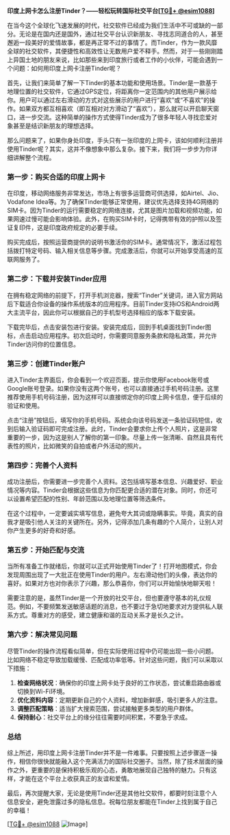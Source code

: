 **印度上网卡怎么注册Tinder？——轻松玩转国际社交平台[[TG💪+ @esim1088](https://t.me/s/esim1088)]**

在当今这个全球化飞速发展的时代，社交软件已经成为我们生活中不可或缺的一部分。无论是在国内还是国外，通过社交平台认识新朋友、寻找志同道合的人，甚至邂逅一段美好的爱情故事，都是再正常不过的事情了。而Tinder，作为一款风靡全球的社交软件，其便捷性和高效性让无数用户爱不释手。然而，对于一些刚刚踏上异国土地的朋友来说，比如那些来到印度旅行或者工作的小伙伴，可能会遇到一个问题：如何用印度上网卡注册Tinder呢？

首先，让我们来简单了解一下Tinder的基本功能和使用场景。Tinder是一款基于地理位置的社交软件，它通过GPS定位，将距离你一定范围内的其他用户展示给你。用户可以通过左右滑动的方式对这些展示的用户进行“喜欢”或“不喜欢”的操作。如果双方都互相喜欢（即互相对对方滑动了“喜欢”），那么就可以开启聊天窗口，进一步交流。这种简单的操作方式使得Tinder成为了很多年轻人寻找恋爱对象甚至是结识新朋友的理想选择。

那么问题来了，如果你身处印度，手头只有一张印度的上网卡，该如何顺利注册并使用Tinder呢？其实，这并不像想象中那么复杂。接下来，我们将一步步为你详细讲解整个流程。

### **第一步：购买合适的印度上网卡**
在印度，移动网络服务非常发达，市场上有很多运营商可供选择，如Airtel、Jio、Vodafone Idea等。为了确保Tinder能够正常使用，建议优先选择支持4G网络的SIM卡。因为Tinder的运行需要稳定的网络连接，尤其是图片加载和视频功能，如果网速过慢可能会影响体验。此外，在购买SIM卡时，记得携带有效的护照以及签证复印件，这是印度政府规定的必要手续。

购买完成后，按照运营商提供的说明书激活你的SIM卡。通常情况下，激活过程包括拨打特定号码、输入相关信息等步骤。完成激活后，你就可以开始享受高速的互联网服务了。

### **第二步：下载并安装Tinder应用**
在拥有稳定网络的前提下，打开手机浏览器，搜索“Tinder”关键词，进入官方网站后下载适合你设备的操作系统版本的应用程序。目前Tinder支持iOS和Android两大主流平台，因此你可以根据自己的手机型号选择相应的版本下载安装。

下载完毕后，点击安装包进行安装。安装完成后，回到手机桌面找到Tinder图标，点击启动应用程序。初次启动时，你需要同意服务条款和隐私政策，并允许Tinder访问你的位置信息。

### **第三步：创建Tinder账户**
进入Tinder主界面后，你会看到一个欢迎页面，提示你使用Facebook账号或Google账号登录。如果你没有这两个账号，也可以直接通过手机号码注册。这里推荐使用手机号码注册，因为这样可以直接绑定你的印度上网卡信息，便于后续的验证和使用。

点击“注册”按钮后，填写你的手机号码。系统会向该号码发送一条验证码短信，收到后输入验证码即可完成注册。此时，Tinder会要求你上传个人照片，这是非常重要的一步，因为这是别人了解你的第一印象。尽量上传一张清晰、自然且具有代表性的照片，比如微笑的自拍或者户外活动的照片。

### **第四步：完善个人资料**
成功注册后，你需要进一步完善个人资料。这包括填写基本信息、兴趣爱好、职业情况等内容。Tinder会根据这些信息为你匹配更合适的潜在对象。同时，你还可以设置希望匹配的性别、年龄范围以及地理位置等筛选条件。

在这个过程中，一定要诚实填写信息，避免夸大其词或隐瞒事实。毕竟，真实的自我才是吸引他人关注的关键所在。另外，记得添加几条有趣的个人简介，让别人对你产生更多的好奇和好感。

### **第五步：开始匹配与交流**
当所有准备工作就绪后，你就可以正式开始使用Tinder了！打开地图模式，你会发现周围出现了一大批正在使用Tinder的用户。左右滑动他们的头像，表达你的喜好。如果对方也对你表示了兴趣，那么恭喜你，你们可以开始愉快地聊天啦！

需要注意的是，虽然Tinder是一个开放的社交平台，但也要遵守基本的礼仪规范。例如，不要频繁发送敏感话题的消息，也不要过于急切地要求对方提供私人联系方式。尊重对方的感受，建立健康和谐的互动关系才是长久之计。

### **第六步：解决常见问题**
尽管Tinder的操作流程看似简单，但在实际使用过程中仍可能出现一些小问题。比如网络不稳定导致加载缓慢、匹配成功率低等。针对这些问题，我们可以采取以下措施：

1. **检查网络状况**：确保你的印度上网卡处于良好的工作状态，尝试重启路由器或切换到Wi-Fi环境。
2. **优化资料内容**：定期更新自己的个人资料，增加新鲜感，吸引更多人的注意。
3. **调整匹配策略**：适当扩大搜索范围，尝试接触更多类型的用户群体。
4. **保持耐心**：社交平台上的缘分往往需要时间积累，不要急于求成。

### **总结**
综上所述，用印度上网卡注册Tinder并不是一件难事。只要按照上述步骤逐一操作，相信你很快就能融入这个充满活力的国际社交圈子。当然，除了技术层面的操作之外，更重要的是保持积极乐观的心态，勇敢地展现自己独特的魅力。只有这样，才能在这个平台上收获真正的友谊和爱情。

最后，再次提醒大家，无论是使用Tinder还是其他社交软件，都要时刻注意个人信息安全，避免泄露过多的隐私信息。祝每位朋友都能在Tinder上找到属于自己的幸福！

[[TG💪+ @esim1088](https://t.me/s/esim1088) ![Image](https://i.postimg.cc/4NQfJmqS/Snipaste-2025-05-13-00-14-12.png)]